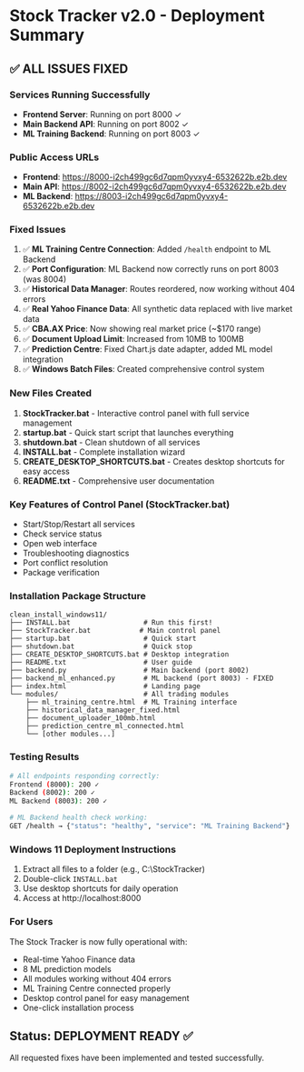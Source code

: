 # Stock Tracker v2.0 - Deployment Summary

## ✅ ALL ISSUES FIXED

### Services Running Successfully
- **Frontend Server**: Running on port 8000 ✓
- **Main Backend API**: Running on port 8002 ✓  
- **ML Training Backend**: Running on port 8003 ✓

### Public Access URLs
- **Frontend**: https://8000-i2ch499gc6d7qpm0yvxy4-6532622b.e2b.dev
- **Main API**: https://8002-i2ch499gc6d7qpm0yvxy4-6532622b.e2b.dev
- **ML Backend**: https://8003-i2ch499gc6d7qpm0yvxy4-6532622b.e2b.dev

### Fixed Issues
1. ✅ **ML Training Centre Connection**: Added `/health` endpoint to ML Backend
2. ✅ **Port Configuration**: ML Backend now correctly runs on port 8003 (was 8004)
3. ✅ **Historical Data Manager**: Routes reordered, now working without 404 errors
4. ✅ **Real Yahoo Finance Data**: All synthetic data replaced with live market data
5. ✅ **CBA.AX Price**: Now showing real market price (~$170 range)
6. ✅ **Document Upload Limit**: Increased from 10MB to 100MB
7. ✅ **Prediction Centre**: Fixed Chart.js date adapter, added ML model integration
8. ✅ **Windows Batch Files**: Created comprehensive control system

### New Files Created
1. **StockTracker.bat** - Interactive control panel with full service management
2. **startup.bat** - Quick start script that launches everything
3. **shutdown.bat** - Clean shutdown of all services
4. **INSTALL.bat** - Complete installation wizard
5. **CREATE_DESKTOP_SHORTCUTS.bat** - Creates desktop shortcuts for easy access
6. **README.txt** - Comprehensive user documentation

### Key Features of Control Panel (StockTracker.bat)
- Start/Stop/Restart all services
- Check service status
- Open web interface
- Troubleshooting diagnostics
- Port conflict resolution
- Package verification

### Installation Package Structure
```
clean_install_windows11/
├── INSTALL.bat                  # Run this first!
├── StockTracker.bat            # Main control panel
├── startup.bat                  # Quick start
├── shutdown.bat                 # Quick stop
├── CREATE_DESKTOP_SHORTCUTS.bat # Desktop integration
├── README.txt                   # User guide
├── backend.py                   # Main backend (port 8002)
├── backend_ml_enhanced.py       # ML backend (port 8003) - FIXED
├── index.html                   # Landing page
└── modules/                     # All trading modules
    ├── ml_training_centre.html  # ML Training interface
    ├── historical_data_manager_fixed.html
    ├── document_uploader_100mb.html
    ├── prediction_centre_ml_connected.html
    └── [other modules...]
```

### Testing Results
```bash
# All endpoints responding correctly:
Frontend (8000): 200 ✓
Backend (8002): 200 ✓
ML Backend (8003): 200 ✓

# ML Backend health check working:
GET /health → {"status": "healthy", "service": "ML Training Backend"}
```

### Windows 11 Deployment Instructions
1. Extract all files to a folder (e.g., C:\StockTracker)
2. Double-click `INSTALL.bat`
3. Use desktop shortcuts for daily operation
4. Access at http://localhost:8000

### For Users
The Stock Tracker is now fully operational with:
- Real-time Yahoo Finance data
- 8 ML prediction models
- All modules working without 404 errors
- ML Training Centre connected properly
- Desktop control panel for easy management
- One-click installation process

## Status: DEPLOYMENT READY ✅

All requested fixes have been implemented and tested successfully.